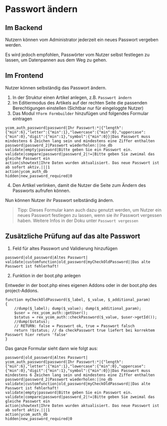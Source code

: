 # Passwort ändern

## Im Backend

Nutzern können vom Administrator jederzeit ein neues Passwort vergeben werden. 

Es wird jedoch empfohlen, Passwörter vom Nutzer selbst festlegen zu lassen, um Datenpannen aus dem Weg zu gehen.

## Im Frontend

Nutzer können selbständig das Passwort ändern.

1. In der Struktur einen Artikel anlegen, z.B. `Passwort ändern`
2. Im Editiermodus des Artikels auf der rechten Seite die passenden Berechtigungen einstellen (Sichtbar nur für eingeloggte Nutzer)
3. Das Modul `YForm Formbuilder` hinzufügen und folgendes Formular eintragen

```
ycom_auth_password|password|Ihr Passwort:*|{"length":{"min":6},"letter":{"min":1},"lowercase":{"min":0},"uppercase":{"min":0},"digit":{"min":1},"symbol":{"min":0}}|Das Passwort muss mindestens 6 Zeichen lang sein und mindestens eine Ziffer enthalten
password|password_2|Passwort wiederholen:||no_db
validate|empty|password|Bitte geben Sie ein Passwort ein.
validate|compare|password|password_2|!=|Bitte geben Sie zweimal das gleiche Passwort ein
action|showtext|Ihre Daten wurden aktualisiert. Das neue Passwort ist ab sofort aktiv.|||1
action|ycom_auth_db
hidden|new_password_required|0
```

4. Den Artikel verlinken, damit die Nutzer die Seite zum Ändern des Passworts aufrufen können.

Nun können Nutzer ihr Passwort selbständig ändern.

> Tipp: Dieses Formular kann auch dazu genutzt werden, um Nutzer ein neues Passwort festlegen zu lassen, wenn sie ihr Passwort vergessen haben. Weitere Infos in der Doku unter `Passwort vergessen`

## Zusätzliche Prüfung auf das alte Passwort

1. Feld für altes Passwort und Validierung hinzufügen

```
password|old_password|Altes Passwort|
validate|customfunction|old_password|myCheckOldPassword||Das alte Passwort ist fehlerhaft!
```
2. Funktion in der boot.php anlegen

Entweder in der boot.php eines eigenen Addons oder in der boot.php des project-Addons.

```
function myCheckOldPassword($_label, $_value, $_additional_param)
{
    //dump($_label); dump($_value); dump($_additional_param);
    $user = rex_ycom_auth::getUser();
    $status = rex_ycom_auth::checkPassword($_value, $user->getId());
    //dump($status);
    // RETURN: false = Passwort ok, true = Passwort falsch
    return !$status; // da checkPasswort true liefert bei korrektem Passwort hier return 'false'
}
```

Das ganze Formular sieht dann wie folgt aus:
```
password|old_password|Altes Passwort|
ycom_auth_password|password|Ihr Passwort:*|{"length":{"min":6},"letter":{"min":1},"lowercase":{"min":0},"uppercase":{"min":0},"digit":{"min":1},"symbol":{"min":0}}|Das Passwort muss mindestens 6 Zeichen lang sein und mindestens eine Ziffer enthalten
password|password_2|Passwort wiederholen:||no_db
validate|customfunction|old_password|myCheckOldPassword||Das alte Passwort ist fehlerhaft!
validate|empty|password|Bitte geben Sie ein Passwort ein.
validate|compare|password|password_2|!=|Bitte geben Sie zweimal das gleiche Passwort ein
action|showtext|Ihre Daten wurden aktualisiert. Das neue Passwort ist ab sofort aktiv.|||1
action|ycom_auth_db
hidden|new_password_required|0
```


